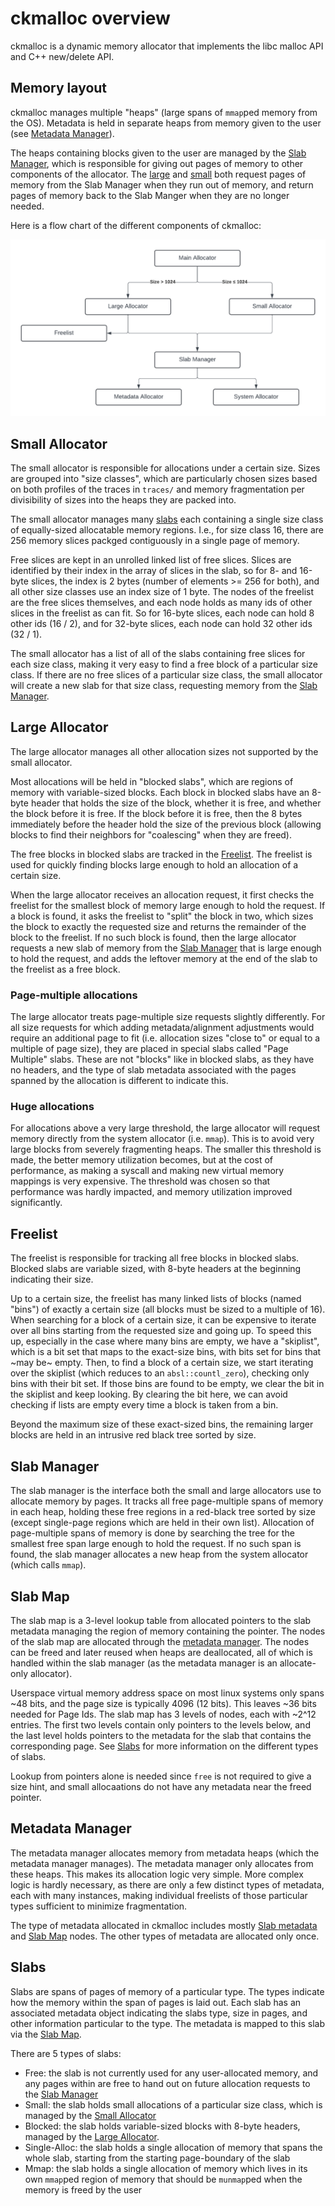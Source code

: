 # ckmalloc overview

ckmalloc is a dynamic memory allocator that implements the libc malloc API and C++ new/delete API.

## Memory layout

ckmalloc manages multiple "heaps" (large spans of `mmap`ped memory from the OS). Metadata is held in separate heaps from memory given to the user (see [Metadata Manager](#metadata-manager)).

The heaps containing blocks given to the user are managed by the [Slab Manager](#slab-manager), which is responsible for giving out pages of memory to other components of the allocator. The [large](#large-allocator) and [small](#small-allocator) both request pages of memory from the Slab Manager when they run out of memory, and return pages of memory back to the Slab Manger when they are no longer needed.

Here is a flow chart of the different components of ckmalloc:

![alt text](img/malloc_flow.png)

## Small Allocator

The small allocator is responsible for allocations under a certain size. Sizes are grouped into "size classes", which are particularly chosen sizes based on both profiles of the traces in `traces/` and memory fragmentation per divisibility of sizes into the heaps they are packed into.

The small allocator manages many [slabs](#slabs) each containing a single size class of equally-sized allocatable memory regions. I.e., for size class 16, there are 256 memory slices packged contiguously in a single page of memory.

Free slices are kept in an unrolled linked list of free slices. Slices are identified by their index in the array of slices in the slab, so for 8- and 16-byte slices, the index is 2 bytes (number of elements >= 256 for both), and all other size classes use an index size of 1 byte. The nodes of the freelist are the free slices themselves, and each node holds as many ids of other slices in the freelist as can fit. So for 16-byte slices, each node can hold 8 other ids (16 / 2), and for 32-byte slices, each node can hold 32 other ids (32 / 1).

The small allocator has a list of all of the slabs containing free slices for each size class, making it very easy to find a free block of a particular size class. If there are no free slices of a particular size class, the small allocator will create a new slab for that size class, requesting memory from the [Slab Manager](#slab-manager).

## Large Allocator

The large allocator manages all other allocation sizes not supported by the small allocator.

Most allocations will be held in "blocked slabs", which are regions of memory with variable-sized blocks. Each block in blocked slabs have an 8-byte header that holds the size of the block, whether it is free, and whether the block before it is free. If the block before it is free, then the 8 bytes immediately before the header hold the size of the previous block (allowing blocks to find their neighbors for "coalescing" when they are freed).

The free blocks in blocked slabs are tracked in the [Freelist](#freelist). The freelist is used for quickly finding blocks large enough to hold an allocation of a certain size.

When the large allocator receives an allocation request, it first checks the freelist for the smallest block of memory large enough to hold the request. If a block is found, it asks the freelist to "split" the block in two, which sizes the block to exactly the requested size and returns the remainder of the block to the freelist. If no such block is found, then the large allocator requests a new slab of memory from the [Slab Manager](#slab-manager) that is large enough to hold the request, and adds the leftover memory at the end of the slab to the freelist as a free block.

### Page-multiple allocations

The large allocator treats page-multiple size requests slightly differently. For all size requests for which adding metadata/alignment adjustments would require an additional page to fit (i.e. allocation sizes "close to" or equal to a multiple of page size), they are placed in special slabs called "Page Multiple" slabs. These are not "blocks" like in blocked slabs, as they have no headers, and the type of slab metadata associated with the pages spanned by the allocation is different to indicate this.

### Huge allocations

For allocations above a very large threshold, the large allocator will request memory directly from the system allocator (i.e. `mmap`). This is to avoid very large blocks from severely fragmenting heaps. The smaller this threshold is made, the better memory utilization becomes, but at the cost of performance, as making a syscall and making new virtual memory mappings is very expensive. The threshold was chosen so that performance was hardly impacted, and memory utilization improved significantly.

## Freelist

The freelist is responsible for tracking all free blocks in blocked slabs. Blocked slabs are variable sized, with 8-byte headers at the beginning indicating their size.

Up to a certain size, the freelist has many linked lists of blocks (named "bins") of exactly a certain size (all blocks must be sized to a multiple of 16). When searching for a block of a certain size, it can be expensive to iterate over all bins starting from the requested size and going up. To speed this up, especially in the case where many bins are empty, we have a "skiplist", which is a bit set that maps to the exact-size bins, with bits set for bins that ~may be~ empty. Then, to find a block of a certain size, we start iterating over the skiplist (which reduces to an `absl::countl_zero`), checking only bins with their bit set. If those bins are found to be empty, we clear the bit in the skiplist and keep looking. By clearing the bit here, we can avoid checking if lists are empty every time a block is taken from a bin.

Beyond the maximum size of these exact-sized bins, the remaining larger blocks are held in an intrusive red black tree sorted by size.

## Slab Manager

The slab manager is the interface both the small and large allocators use to allocate memory by pages. It tracks all free page-multiple spans of memory in each heap, holding these free regions in a red-black tree sorted by size (except single-page regions which are held in their own list). Allocation of page-multiple spans of memory is done by searching the tree for the smallest free span large enough to hold the request. If no such span is found, the slab manager allocates a new heap from the system allocator (which calls `mmap`).

## Slab Map

The slab map is a 3-level lookup table from allocated pointers to the slab metadata managing the region of memory containing the pointer. The nodes of the slab map are allocated through the [metadata manager](#metadata-manager). The nodes can be freed and later reused when heaps are deallocated, all of which is handled within the slab manager (as the metadata manager is an allocate-only allocator).

Userspace virtual memory address space on most linux systems only spans ~48 bits, and the page size is typically 4096 (12 bits). This leaves ~36 bits needed for Page Ids. The slab map has 3 levels of nodes, each with ~2^12 entries. The first two levels contain only pointers to the levels below, and the last level holds pointers to the metadata for the slab that contains the corresponding page. See [Slabs](#slabs) for more information on the different types of slabs.

Lookup from pointers alone is needed since `free` is not required to give a size hint, and small allocaations do not have any metadata near the freed pointer.

## Metadata Manager

The metadata manager allocates memory from metadata heaps (which the metadata manager manages). The metadata manager only allocates from these heaps. This makes its allocation logic very simple. More complex logic is hardly necessary, as there are only a few distinct types of metadata, each with many instances, making individual freelists of those particular types sufficient to minimize fragmentation.

The type of metadata allocated in ckmalloc includes mostly [Slab metadata](#slabs) and [Slab Map](#slab-map) nodes. The other types of metadata are allocated only once.

## Slabs

Slabs are spans of pages of memory of a particular type. The types indicate how the memory within the span of pages is laid out. Each slab has an associated metadata object indicating the slabs type, size in pages, and other information particular to the type. The metadata is mapped to this slab via the [Slab Map](#slab-map).

There are 5 types of slabs:

* Free: the slab is not currently used for any user-allocated memory, and any pages within are free to hand out on future allocation requests to the [Slab Manager](#slab-manager)
* Small: the slab holds small allocations of a particular size class, which is managed by the [Small Allocator](#small-allocator)
* Blocked: the slab holds variable-sized blocks with 8-byte headers, managed by the [Large Allocator](#large-allocator).
* Single-Alloc: the slab holds a single allocation of memory that spans the whole slab, starting from the starting page-boundary of the slab
* Mmap: the slab holds a single allocation of memory which lives in its own `mmap`ped region of memory that should be `munmap`ped when the memory is freed by the user
